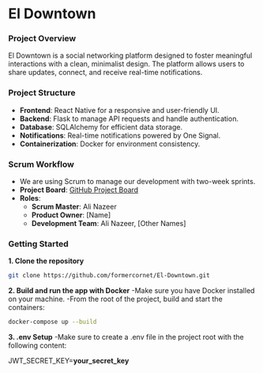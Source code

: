 # El Downtown

### Project Overview
El Downtown is a social networking platform designed to foster meaningful interactions with a clean, minimalist design. The platform allows users to share updates, connect, and receive real-time notifications.

### Project Structure
- **Frontend**: React Native for a responsive and user-friendly UI.
- **Backend**: Flask to manage API requests and handle authentication.
- **Database**: SQLAlchemy for efficient data storage.
- **Notifications**: Real-time notifications powered by One Signal.
- **Containerization**: Docker for environment consistency.

### Scrum Workflow
- We are using Scrum to manage our development with two-week sprints.
- **Project Board**: [GitHub Project Board](https://github.com/users/formercornet/projects/1)
- **Roles**:
  - **Scrum Master**: Ali Nazeer
  - **Product Owner**: [Name]
  - **Development Team**: Ali Nazeer, [Other Names]

### Getting Started

**1. Clone the repository**
```bash
git clone https://github.com/formercornet/El-Downtown.git
```

**2. Build and run the app with Docker**
-Make sure you have Docker installed on your machine.
-From the root of the project, build and start the containers:
```bash
docker-compose up --build
```

**3. .env Setup**
-Make sure to create a .env file in the project root with the following content:

JWT_SECRET_KEY=**your_secret_key**


